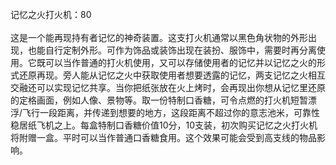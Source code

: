 <title>记忆之火打火机</title>
<meta name="GENERATOR" content="WinCHM">
<meta http-equiv="Content-Type" content="text/html; charset=gb2312">
<br>
记忆之火打火机：80
<br>
<br>
这是一个能再现持有者记忆的神奇装置。这支打火机通常以黑色角状物的外形出现，也能自行定制外形。可作为饰品或装饰出现在装扮、服饰中，需要时再分离使用。它既可以当作普通的打火机使用，又可以存储使用者的记忆并以记忆之火的形式还原再现。旁人能从记忆之火中获取使用者想要透露的记忆，两支记忆之火相互交融还可以实现记忆共享。当你把纸张放在火上烤时，会再现出你想从记忆里还原的定格画面，例如人像、景物等。取一份特制口香糖，可令点燃的打火机短暂漂浮/飞行一段距离，并传递到想要的地方，这段距离不超过你的意志池米，可靠性稳居纸飞机之上。每盒特制口香糖价值10分，10支装，初次购买记忆之火打火机将附赠一盒。平时可以当作普通口香糖食用。这个效果可能会受到高支线的物品影响。